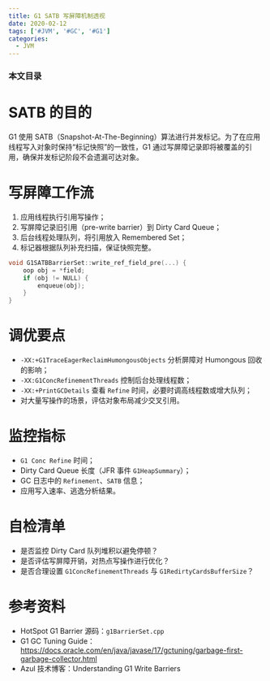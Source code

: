 ```yaml
---
title: G1 SATB 写屏障机制透视
date: 2020-02-12
tags: ['#JVM', '#GC', '#G1']
categories:
  - JVM
---
```


### 本文目录
<!-- toc -->

# SATB 的目的
G1 使用 SATB（Snapshot-At-The-Beginning）算法进行并发标记。为了在应用线程写入对象时保持“标记快照”的一致性，G1 通过写屏障记录即将被覆盖的引用，确保并发标记阶段不会遗漏可达对象。

# 写屏障工作流
1. 应用线程执行引用写操作；
2. 写屏障记录旧引用（pre-write barrier）到 Dirty Card Queue；
3. 后台线程处理队列，将引用放入 Remembered Set；
4. 标记器根据队列补充扫描，保证快照完整。

```c
void G1SATBBarrierSet::write_ref_field_pre(...) {
    oop obj = *field;
    if (obj != NULL) {
        enqueue(obj);
    }
}
```

# 调优要点
- `-XX:+G1TraceEagerReclaimHumongousObjects` 分析屏障对 Humongous 回收的影响；
- `-XX:G1ConcRefinementThreads` 控制后台处理线程数；
- `-XX:+PrintGCDetails` 查看 `Refine` 时间，必要时调高线程数或增大队列；
- 对大量写操作的场景，评估对象布局减少交叉引用。

# 监控指标
- `G1 Conc Refine` 时间；
- Dirty Card Queue 长度（JFR 事件 `G1HeapSummary`）；
- GC 日志中的 `Refinement`、`SATB` 信息；
- 应用写入速率、逃逸分析结果。

# 自检清单
- 是否监控 Dirty Card 队列堆积以避免停顿？
- 是否评估写屏障开销，对热点写操作进行优化？
- 是否合理设置 `G1ConcRefinementThreads` 与 `G1RedirtyCardsBufferSize`？

# 参考资料
- HotSpot G1 Barrier 源码：`g1BarrierSet.cpp`
- G1 GC Tuning Guide：https://docs.oracle.com/en/java/javase/17/gctuning/garbage-first-garbage-collector.html
- Azul 技术博客：Understanding G1 Write Barriers
